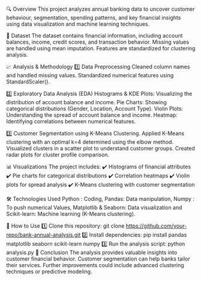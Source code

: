 🔍 Overview
This project analyzes annual banking data to uncover customer behaviour, segmentation, spending patterns, and key financial insights using data visualization and machine learning techniques.

📂 Dataset
The dataset contains financial information, including account balances, income, credit scores, and transaction behavior.
Missing values are handled using mean imputation.
Features are standardized for clustering analysis.

📈 Analysis & Methodology
1️⃣ Data Preprocessing
Cleaned column names and handled missing values.
Standardized numerical features using StandardScaler().

2️⃣ Exploratory Data Analysis (EDA)
Histograms & KDE Plots: Visualizing the distribution of account balance and income.
Pie Charts: Showing categorical distributions (Gender, Location, Account Type).
Violin Plots: Understanding the spread of account balance and income.
Heatmap: Identifying correlations between numerical features.

3️⃣ Customer Segmentation using K-Means Clustering.
Applied K-Means clustering with an optimal k=4 determined using the elbow method.
Visualized clusters in a scatter plot to understand customer groups.
Created radar plots for cluster profile comparison.

📊 Visualizations
The project includes:
✔️ Histograms of financial attributes
✔️ Pie charts for categorical distributions
✔️ Correlation heatmaps
✔️ Violin plots for spread analysis
✔️ K-Means clustering with customer segmentation

🛠️ Technologies Used
Python : Coding,
Pandas: Data manipulation,
Numpy : To push numerical Values,
Matplotlib & Seaborn: Data visualization and
Scikit-learn: Machine learning (K-Means clustering).

🚀 How to Use
1️⃣ Clone this repository:
git clone https://github.com/your-repo/bank-annual-analysis.git
2️⃣ Install dependencies:
pip install pandas matplotlib seaborn scikit-learn numpy
3️⃣ Run the analysis script:
python analysis.py
📌 Conclusion
The analysis provides valuable insights into customer financial behavior.
Customer segmentation can help banks tailor their services.
Further improvements could include advanced clustering techniques or predictive modeling.

